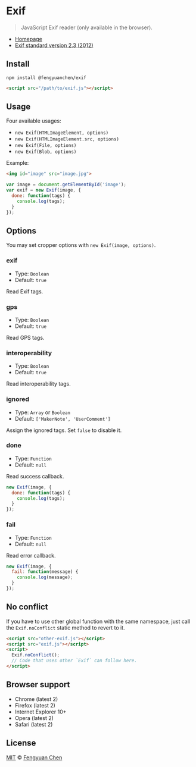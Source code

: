 # Exif

> JavaScript Exif reader (only available in the browser).

- [Homepage](http://fengyuanchen.github.io/exif)
- [Exif standard version 2.3 (2012)](http://www.cipa.jp/std/documents/e/DC-008-2012_E.pdf)



## Install

```
npm install @fengyuanchen/exif
```

```html
<script src="/path/to/exif.js"></script>
```



## Usage

Four available usages:
  - `new Exif(HTMLImageElement, options)`
  - `new Exif(HTMLImageElement.src, options)`
  - `new Exif(File, options)`
  - `new Exif(Blob, options)`

Example:

```html
<img id="image" src="image.jpg">
```

```js
var image = document.getElementById('image');
var exif = new Exif(image, {
  done: function(tags) {
    console.log(tags);
  }
});
```



## Options

You may set cropper options with `new Exif(image, options)`.


### exif

- Type: `Boolean`
- Default: `true`

Read Exif tags.


### gps

- Type: `Boolean`
- Default: `true`

Read GPS tags.


### interoperability

- Type: `Boolean`
- Default: `true`

Read interoperability tags.


### ignored

- Type: `Array` or `Boolean`
- Default: `['MakerNote', 'UserComment']`

Assign the ignored tags. Set `false` to disable it.


### done

- Type: `Function`
- Default: `null`

Read success callback.

```js
new Exif(image, {
  done: function(tags) {
    console.log(tags);
  }
});
```


### fail

- Type: `Function`
- Default: `null`

Read error callback.

```js
new Exif(image, {
  fail: function(message) {
    console.log(message);
  }
});
```



## No conflict

If you have to use other global function with the same namespace, just call the `Exif.noConflict` static method to revert to it.

```html
<script src="other-exif.js"></script>
<script src="exif.js"></script>
<script>
  Exif.noConflict();
  // Code that uses other `Exif` can follow here.
</script>
```



## Browser support

- Chrome (latest 2)
- Firefox (latest 2)
- Internet Explorer 10+
- Opera (latest 2)
- Safari (latest 2)



## License

[MIT](http://opensource.org/licenses/MIT) © [Fengyuan Chen](http://chenfengyuan.com)
